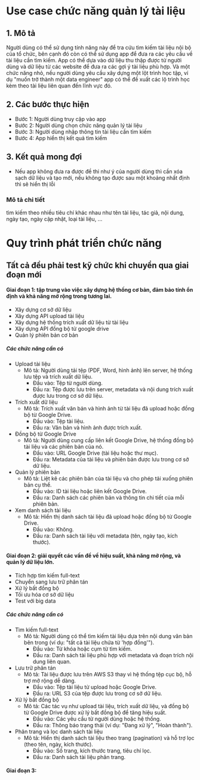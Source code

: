 # Use case chức năng quản lý tài liệu

## 1. Mô tả

Người dùng có thể sử dụng tính năng này để tra cứu tìm kiếm tài liệu nội bộ của tổ chức, 
bên cạnh đó còn có thể sử dụng app để đưa ra các yêu cầu về tài liệu cần tìm kiếm.
App có thể dựa vào dữ liệu thu thập được từ người dùng và dữ liệu từ các website để đưa ra các gợi ý tài liệu phù hợp.
Và một chức năng nhỏ, nếu người dùng yêu cầu xây dựng một lột trình học tập, ví dụ "muốn trở thành một data engineer"
app có thể đề xuất các lộ trình học kèm theo tài liệu liên quan đến lĩnh vực đó.
## 2. Các bước thực hiện

- Bước 1: Người dùng truy cập vào app
- Bước 2: Người dùng chọn chức năng quản lý tài liệu
- Bước 3: Người dùng nhập thông tin tài liệu cần tìm kiếm
- Bước 4: App hiển thị kết quả tìm kiếm

## 3. Kết quả mong đợi

- Nếu app không đưa ra được đề thi như ý của người dùng thì cần xóa sạch dữ liệu và tạo mới, nếu không tạo được
sau một khoảng nhất định thì sẽ hiển thị lỗi 

### Mô tả chi tiết 
tìm kiếm theo nhiều tiêu chí khác nhau như tên tài liệu, tác giả, nội dung, ngày tạo, ngày cập nhật, loại tài liệu, ...

# Quy trình phát triển chức năng

## Tất cả đều phải test kỹ chức khi chuyển qua giai đoạn mới 

#### Giai đoạn 1: tập trung vào việc xây dựng hệ thống cơ bản, đảm bảo tính ổn định và khả năng mở rộng trong tương lai.

- Xây dựng cơ sở dữ liệu
- Xây dựng API upload tài liệu
- Xây dựng hệ thống trích xuất dữ liệu từ tài liệu
- Xây dựng API đồng bộ từ google drive
- Quản lý phiên bản cơ bản

##### Các chức năng cần có 

* Upload tài liệu
  - Mô tả: Người dùng tải tệp (PDF, Word, hình ảnh) lên server, hệ thống lưu tệp và trích xuất dữ liệu.
    - Đầu vào: Tệp từ người dùng.
    - Đầu ra: Tệp được lưu trên server, metadata và nội dung trích xuất được lưu trong cơ sở dữ liệu.
* Trích xuất dữ liệu
  - Mô tả: Trích xuất văn bản và hình ảnh từ tài liệu đã upload hoặc đồng bộ từ Google Drive.
    - Đầu vào: Tệp tài liệu.
    - Đầu ra: Văn bản và hình ảnh được trích xuất.
* Đồng bộ từ Google Drive
  - Mô tả: Người dùng cung cấp liên kết Google Drive, hệ thống đồng bộ tài liệu và các phiên bản của nó.
    - Đầu vào: URL Google Drive (tài liệu hoặc thư mục).
    - Đầu ra: Metadata của tài liệu và phiên bản được lưu trong cơ sở dữ liệu.
* Quản lý phiên bản
    - Mô tả: Liệt kê các phiên bản của tài liệu và cho phép tải xuống phiên bản cụ thể.
        - Đầu vào: ID tài liệu hoặc liên kết Google Drive.
        - Đầu ra: Danh sách các phiên bản và thông tin chi tiết của mỗi phiên bản.
* Xem danh sách tài liệu
    - Mô tả: Hiển thị danh sách tài liệu đã upload hoặc đồng bộ từ Google Drive.
        - Đầu vào: Không.
        - Đầu ra: Danh sách tài liệu với metadata (tên, ngày tạo, kích thước).


#### Giai đoạn 2: giải quyết các vấn đề về hiệu suất, khả năng mở rộng, và quản lý dữ liệu lớn.

- Tích hợp tìm kiếm full-text
- Chuyển sang lưu trữ phân tán
- Xử lý bất đồng bộ
- Tối ưu hóa cơ sở dữ liệu
- Test với big data

##### Các chức năng cần có

* Tìm kiếm full-text
  - Mô tả: Người dùng có thể tìm kiếm tài liệu dựa trên nội dung văn bản bên trong (ví dụ: "tất cả tài liệu chứa từ 'hợp đồng'").
    - Đầu vào: Từ khóa hoặc cụm từ tìm kiếm.
    - Đầu ra: Danh sách tài liệu phù hợp với metadata và đoạn trích nội dung liên quan.
* Lưu trữ phân tán
    - Mô tả: Tài liệu được lưu trên AWS S3 thay vì hệ thống tệp cục bộ, hỗ trợ mở rộng dễ dàng.
        - Đầu vào: Tệp tài liệu từ upload hoặc Google Drive.
        - Đầu ra: URL S3 của tệp được lưu trong cơ sở dữ liệu.
* Xử lý bất đồng bộ
    - Mô tả: Các tác vụ như upload tài liệu, trích xuất dữ liệu, và đồng bộ từ Google Drive được xử lý bất đồng bộ để tăng hiệu suất.
        - Đầu vào: Các yêu cầu từ người dùng hoặc hệ thống.
        - Đầu ra: Thông báo trạng thái (ví dụ: "Đang xử lý", "Hoàn thành").
* Phân trang và lọc danh sách tài liệu
    - Mô tả: Hiển thị danh sách tài liệu theo trang (pagination) và hỗ trợ lọc (theo tên, ngày, kích thước).
        - Đầu vào: Số trang, kích thước trang, tiêu chí lọc.
        - Đầu ra: Danh sách tài liệu phân trang.

#### Giai đoạn 3: 


